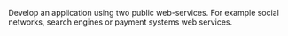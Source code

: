 Develop an application using two public web-services.
For example social networks, search engines or payment systems web services.